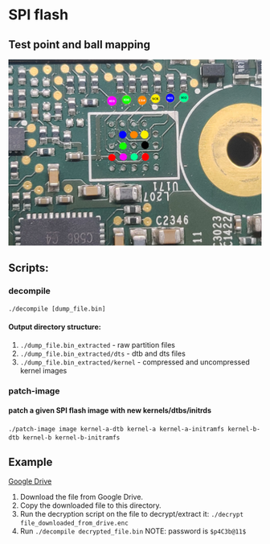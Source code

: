 # SPI flash

## Test point and ball mapping
![Pinout](https://github.com/doitaljosh/tesla-hw25-reverse-engineering/blob/main/spi-flash/hw25-qspi-test-points.jpg)

## Scripts:

### decompile
```./decompile [dump_file.bin]```
#### Output directory structure:
1. `./dump_file.bin_extracted` - raw partition files
2. `./dump_file.bin_extracted/dts` - dtb and dts files
3. `./dump_file.bin_extracted/kernel` - compressed and uncompressed kernel images

### patch-image
#### patch a given SPI flash image with new kernels/dtbs/initrds
```./patch-image image kernel-a-dtb kernel-a kernel-a-initramfs kernel-b-dtb kernel-b kernel-b-initramfs```

## Example
[Google Drive](https://drive.google.com/file/d/19GVI92Pjh3grQjPpLlgB7n6iioEYzzW4/view?usp=share_link)
1. Download the file from Google Drive.
2. Copy the downloaded file to this directory.
3. Run the decryption script on the file to decrypt/extract it: ```./decrypt file_downloaded_from_drive.enc```
4. Run ```./decompile decrypted_file.bin```
NOTE: password is ```$p4C3b@11$```
